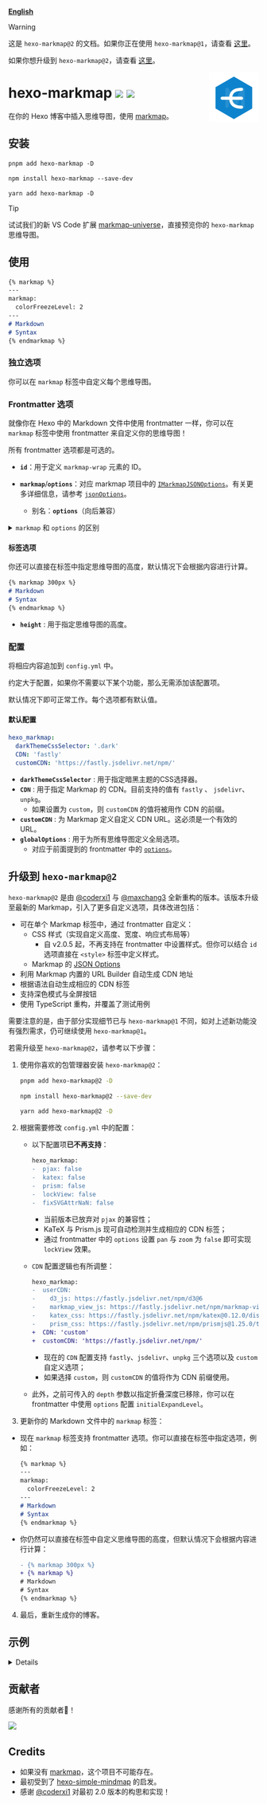 [**English**](https://github.com/maxchang3/hexo-markmap/blob/2.0.0-beta/README.md)

> [!WARNING]
> 这是 `hexo-markmap@2` 的文档。如果你正在使用 `hexo-markmap@1`，请查看 [这里](https://github.com/markmap-universe/hexo-markmap/tree/legacy)。
>
> 如果你想升级到 `hexo-markmap@2`，请查看 [这里](#升级到-hexo-markmap-v2)。

<img src="https://raw.githubusercontent.com/markmap-universe/logo/master/hexo-markmap-logo.png" alt="Hexo logo" width="100" height="100" align="right" />

# hexo-markmap  <a href="https://npm.im/hexo-markmap"><img src="https://badgen.net/npm/v/hexo-markmap"></a> <a href="https://npm.im/hexo-markmap"><img src="https://badgen.net/npm/dm/hexo-markmap"></a>

在你的 Hexo 博客中插入思维导图，使用 [markmap](https://markmap.js.org/)。

## 安装

```
pnpm add hexo-markmap -D
```

```
npm install hexo-markmap --save-dev
```

```
yarn add hexo-markmap -D
```

> [!TIP]
> 试试我们的新 VS Code 扩展 [markmap-universe](https://marketplace.visualstudio.com/items?itemName=maxchang.vscode-markmap-universe)，直接预览你的 `hexo-markmap` 思维导图。

## 使用

```markdown
{% markmap %}
---
markmap:
  colorFreezeLevel: 2
---
# Markdown
# Syntax
{% endmarkmap %}
```

### 独立选项

你可以在 `markmap` 标签中自定义每个思维导图。

### Frontmatter 选项

就像你在 Hexo 中的 Markdown 文件中使用 frontmatter 一样，你可以在 `markmap` 标签中使用 frontmatter 来自定义你的思维导图！

所有 frontmatter 选项都是可选的。

- **`id`**：用于定义 `markmap-wrap` 元素的 ID。  

- **`markmap`**/**`options`**：对应 markmap 项目中的 [`IMarkmapJSONOptions`](https://markmap.js.org/api/interfaces/markmap-view.IMarkmapJSONOptions.html)。有关更多详细信息，请参考 [`jsonOptions`](https://markmap.js.org/docs/json-options#option-list)。
  - 别名：**`options`**（向后兼容）

<details>

<summary><code>markmap</code> 和 <code>options</code> 的区别</summary>

- **`markmap`（来自 markmap-lib）**  
 会被[预处理](https://github.com/markmap/markmap/blob/master/packages/markmap-lib/src/plugins/frontmatter/index.ts#L41)（将字符串转换为数组或数字），并优先覆盖 `options`。  
  - 例如，`color: 'red'` 会被转换为 `color: ['red']`，只有后者在 `markmap-view` 中有效。  
  - ✅ 推荐使用，以保持与 `markmap` 一致。

- **`options`（来自 markmap-universe）** 会被直接传递给 markmap-view。  
  - ❌ 不推荐使用，仅为向后兼容而保留。

</details>

#### 标签选项

你还可以直接在标签中指定思维导图的高度，默认情况下会根据内容进行计算。

```markdown
{% markmap 300px %}
# Markdown
# Syntax
{% endmarkmap %}
```

- **`height`** : 用于指定思维导图的高度。

### 配置

将相应内容追加到 `config.yml` 中。

约定大于配置，如果你不需要以下某个功能，那么无需添加该配置项。 

默认情况下即可正常工作。每个选项都有默认值。

#### 默认配置

```yaml
hexo_markmap:
  darkThemeCssSelector: '.dark'
  CDN: 'fastly'
  customCDN: 'https://fastly.jsdelivr.net/npm/'
```

- **`darkThemeCssSelector`** : 用于指定暗黑主题的CSS选择器。
- **`CDN`** : 用于指定 Markmap 的 CDN。目前支持的值有 `fastly` 、 `jsdelivr`、 `unpkg`。
  - 如果设置为 `custom`，则 `customCDN` 的值将被用作 CDN 的前缀。
- **`customCDN`** : 为 Markmap 定义自定义 CDN URL。这必须是一个有效的 URL。
- **`globalOptions`** : 用于为所有思维导图定义全局选项。  
  - 对应于前面提到的 frontmatter 中的 [`options`](#frontmatter-选项)。

## 升级到 `hexo-markmap@2`

`hexo-markmap@2` 是由 [@coderxi1](https://github.com/coderxi1/) 与 [@maxchang3](https://github.com/maxchang3/) 全新重构的版本。该版本升级至最新的 Markmap，引入了更多自定义选项，具体改进包括：

- 可在单个 Markmap 标签中，通过 frontmatter 自定义：
  - CSS 样式（实现自定义高度、宽度、响应式布局等）
    - 自 v2.0.5 起，不再支持在 frontmatter 中设置样式。但你可以结合 `id` 选项直接在 `<style>` 标签中定义样式。
  - Markmap 的 [JSON Options](https://markmap.js.org/docs/json-options#option-list)
- 利用 Markmap 内置的 URL Builder 自动生成 CDN 地址
- 根据语法自动生成相应的 CDN 标签
- 支持深色模式与全屏按钮
- 使用 TypeScript 重构，并覆盖了测试用例

需要注意的是，由于部分实现细节已与 `hexo-markmap@1` 不同，如对上述新功能没有强烈需求，仍可继续使用 `hexo-markmap@1`。

若需升级至 `hexo-markmap@2`，请参考以下步骤：

1. 使用你喜欢的包管理器安装 `hexo-markmap@2`：
    ```bash
    pnpm add hexo-markmap@2 -D
    ```
    ```bash
    npm install hexo-markmap@2 --save-dev
    ```
    ```bash
    yarn add hexo-markmap@2 -D
    ```
2. 根据需要修改 `config.yml` 中的配置：

   - 以下配置项**已不再支持**：
      ```diff
      hexo_markmap:
      -  pjax: false
      -  katex: false
      -  prism: false
      -  lockView: false
      -  fixSVGAttrNaN: false
      ```
      - 当前版本已放弃对 `pjax` 的兼容性；
      - KaTeX 与 Prism.js 现可自动检测并生成相应的 CDN 标签；
      - 通过 frontmatter 中的 `options` 设置 `pan` 与 `zoom` 为 `false` 即可实现 `lockView` 效果。

   - `CDN` 配置逻辑也有所调整：
      ```diff
      hexo_markmap:
      -  userCDN:
      -    d3_js: https://fastly.jsdelivr.net/npm/d3@6
      -    markmap_view_js: https://fastly.jsdelivr.net/npm/markmap-view@0.2.7
      -    katex_css: https://fastly.jsdelivr.net/npm/katex@0.12.0/dist/katex.min.css
      -    prism_css: https://fastly.jsdelivr.net/npm/prismjs@1.25.0/themes/prism.css
      +  CDN: 'custom'
      +  customCDN: 'https://fastly.jsdelivr.net/npm/'
      ```
      - 现在的 `CDN` 配置支持 `fastly`、`jsdelivr`、`unpkg` 三个选项以及 `custom` 自定义选项；
      - 如果选择 `custom`，则 `customCDN` 的值将作为 CDN 前缀使用。

   - 此外，之前可传入的 `depth` 参数以指定折叠深度已移除，你可以在 frontmatter 中使用 `options` 配置 `initialExpandLevel`。
3. 更新你的 Markdown 文件中的 `markmap` 标签：

  - 现在 `markmap` 标签支持 frontmatter 选项。你可以直接在标签中指定选项，例如：
    ```markdown
    {% markmap %}
    ---
    markmap:
      colorFreezeLevel: 2
    ---
    # Markdown
    # Syntax
    {% endmarkmap %}
    ```

  - 你仍然可以直接在标签中自定义思维导图的高度，但默认情况下会根据内容进行计算：
    ```diff
    - {% markmap 300px %}
    + {% markmap %}
    # Markdown
    # Syntax
    {% endmarkmap %}
    ```

4. 最后，重新生成你的博客。

## 示例

<details>

````markdown
{% markmap %}
---
markmap:
  colorFreezeLevel: 2
---

## Links

- [Website](https://markmap.js.org/)
- [GitHub](https://github.com/gera2ld/markmap)

## Related Projects

- [coc-markmap](https://github.com/gera2ld/coc-markmap) for Neovim
- [markmap-vscode](https://marketplace.visualstudio.com/items?itemName=gera2ld.markmap-vscode) for VSCode
- [eaf-markmap](https://github.com/emacs-eaf/eaf-markmap) for Emacs

## Features

Note that if blocks and lists appear at the same level, the lists will be ignored.

### Lists

- **strong** ~~del~~ *italic* ==highlight==
- `inline code`
- [x] checkbox
- Katex: $x = {-b \pm \sqrt{b^2-4ac} \over 2a}$ <!-- markmap: fold -->
  - [More Katex Examples](#?d=gist:af76a4c245b302206b16aec503dbe07b:katex.md)
- Now we can wrap very very very very long text based on `maxWidth` option
- Ordered list
  1. item 1
  2. item 2

### Blocks
<!-- 为了避免 hexo 将以下内容视为代码块，我们需要使用列表 -->
- ```js 
  console.log('hello, JavaScript')
  ```

| -      | Products | Price |
| ------ | -------- |
| Apple  | 4        |
| Banana | 2        |

- ![](https://markmap.js.org/favicon.png)
````
</details>

## 贡献者

感谢所有的贡献者🥰！

<a href="https://github.com/maxchang3/hexo-markmap/graphs/contributors">
  <img src="https://contrib.rocks/image?repo=maxchang3/hexo-markmap" />
</a>

## Credits

- 如果没有 [markmap](https://markmap.js.org/)，这个项目不可能存在。
- 最初受到了 [hexo-simple-mindmap](https://github.com/HunterXuan/hexo-simple-mindmap) 的启发。
- 感谢 [@coderxi1](https://github.com/coderxi1/) 对最初 2.0 版本的构思和实现！

